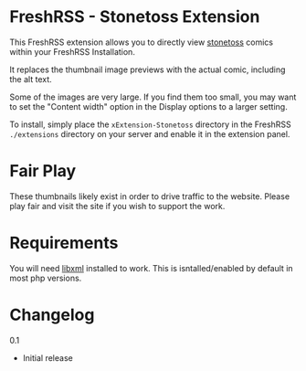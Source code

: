 # FreshRSS - Stonetoss Extension #

This FreshRSS extension allows you to directly view [stonetoss](http://stonetoss.com) comics within your FreshRSS Installation.

It replaces the thumbnail image previews with the actual comic, including the alt text.

Some of the images are very large. If you find them too small, you may want to set the "Content width" option in the Display options to a larger setting.

To install, simply place the `xExtension-Stonetoss` directory in the FreshRSS `./extensions` directory on your server and enable it in the extension panel.

# Fair Play #

These thumbnails likely exist in order to drive traffic to the website. Please play fair and visit the site if you wish to support the work.

# Requirements #

You will need [libxml](https://www.php.net/manual/en/book.libxml.php) installed to work. This is isntalled/enabled by default in most php versions.

# Changelog #

0.1
 - Initial release

